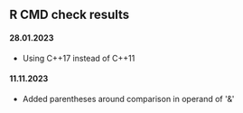 ## R CMD check results

#### 28.01.2023
- Using C++17 instead of C++11

#### 11.11.2023
- Added parentheses around comparison in operand of '&' 
